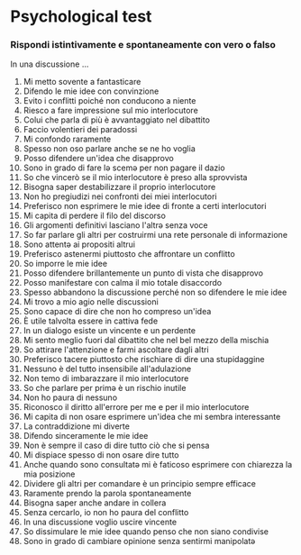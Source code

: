 # Psychological test

### Rispondi **istintivamente** e **spontaneamente** con vero o falso

In una discussione ...

1. Mi metto sovente a fantasticare  
2. Difendo le mie idee con convinzione  
3. Evito i conflitti poiché non conducono a niente  
4. Riesco a fare impressione sul mio interlocutore  
5. Colui che parla di più è avvantaggiato nel dibattito  
6. Faccio volentieri dei paradossi  
7. Mi confondo raramente  
8. Spesso non oso parlare anche se ne ho voglia  
9. Posso difendere un'idea che disapprovo  
10. Sono in grado di fare lə scemə per non pagare il dazio  
11. So che vincerò se il mio interlocutore è preso alla sprovvista  
12. Bisogna saper destabilizzare il proprio interlocutore  
13. Non ho pregiudizi nei confronti dei miei interlocutori  
14. Preferisco non esprimere le mie idee di fronte a certi interlocutori  
15. Mi capita di perdere il filo del discorso  
16. Gli argomenti definitivi lasciano l'altrə senza voce  
17. So far parlare gli altri per costruirmi una rete personale di informazione  
18. Sono attentə ai propositi altrui  
19. Preferisco astenermi piuttosto che affrontare un conflitto  
20. So imporre le mie idee  
21. Posso difendere brillantemente un punto di vista che disapprovo  
22. Posso manifestare con calma il mio totale disaccordo  
23. Spesso abbandono la discussione perché non so difendere le mie idee  
24. Mi trovo a mio agio nelle discussioni  
25. Sono capace di dire che non ho compreso un'idea  
26. È utile talvolta essere in cattiva fede  
27. In un dialogo esiste un vincente e un perdente  
28. Mi sento meglio fuori dal dibattito che nel bel mezzo della mischia  
29. So attirare l'attenzione e farmi ascoltare dagli altri  
30. Preferisco tacere piuttosto che rischiare di dire una stupidaggine  
31. Nessuno è del tutto insensibile all'adulazione  
32. Non temo di imbarazzare il mio interlocutore  
33. So che parlare per primə è un rischio inutile  
34. Non ho paura di nessuno  
35. Riconosco il diritto all'errore per me e per il mio interlocutore  
36. Mi capita di non osare esprimere un'idea che mi sembra interessante  
37. La contraddizione mi diverte  
38. Difendo sinceramente le mie idee  
39. Non è sempre il caso di dire tutto ciò che si pensa  
40. Mi dispiace spesso di non osare dire tutto  
41. Anche quando sono consultatə mi è faticoso esprimere con chiarezza la mia posizione  
42. Dividere gli altri per comandare è un principio sempre efficace  
43. Raramente prendo la parola spontaneamente  
44. Bisogna saper anche andare in collera  
45. Senza cercarlo, io non ho paura del conflitto  
46. In una discussione voglio uscire vincente  
47. So dissimulare le mie idee quando penso che non siano condivise  
48. Sono in grado di cambiare opinione senza sentirmi manipolatə 
